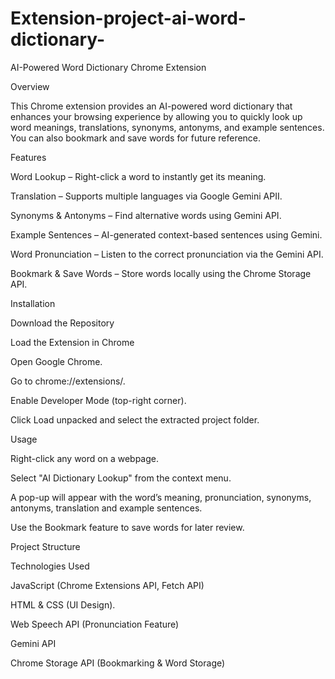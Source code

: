 # Extension-project-ai-word-dictionary-

AI-Powered Word Dictionary Chrome Extension

Overview

This Chrome extension provides an AI-powered word dictionary that enhances your browsing experience by allowing you to quickly look up word meanings, translations, synonyms, antonyms, and example sentences. You can also bookmark and save words for future reference.

Features

Word Lookup  – Right-click a word to instantly get its meaning.

Translation – Supports multiple languages via Google Gemini APII.

Synonyms & Antonyms  – Find alternative words using Gemini API.

Example Sentences  – AI-generated context-based sentences using Gemini.

Word Pronunciation  – Listen to the correct pronunciation via the Gemini API.

Bookmark & Save Words  – Store words locally using the Chrome Storage API.

Installation

Download the Repository

Load the Extension in Chrome

Open Google Chrome.

Go to chrome://extensions/.

Enable Developer Mode (top-right corner).

Click Load unpacked and select the extracted project folder.

Usage

Right-click any word on a webpage.

Select "AI Dictionary Lookup" from the context menu.

A pop-up will appear with the word’s meaning, pronunciation, synonyms, antonyms, translation and example sentences.

Use the Bookmark feature to save words for later review.

Project Structure

Technologies Used

JavaScript (Chrome Extensions API, Fetch API)

HTML & CSS (UI Design).

Web Speech API (Pronunciation Feature)

Gemini API

Chrome Storage API (Bookmarking & Word Storage)

